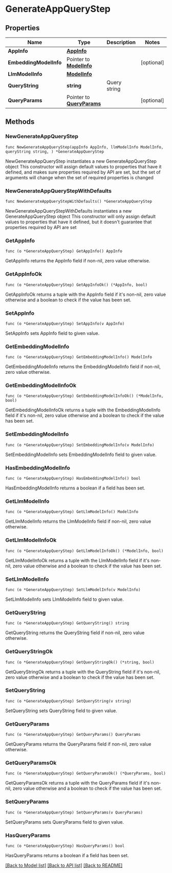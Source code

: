# GenerateAppQueryStep

## Properties

Name | Type | Description | Notes
------------ | ------------- | ------------- | -------------
**AppInfo** | [**AppInfo**](AppInfo.md) |  | 
**EmbeddingModelInfo** | Pointer to [**ModelInfo**](ModelInfo.md) |  | [optional] 
**LlmModelInfo** | [**ModelInfo**](ModelInfo.md) |  | 
**QueryString** | **string** | Query string | 
**QueryParams** | Pointer to [**QueryParams**](QueryParams.md) |  | [optional] 

## Methods

### NewGenerateAppQueryStep

`func NewGenerateAppQueryStep(appInfo AppInfo, llmModelInfo ModelInfo, queryString string, ) *GenerateAppQueryStep`

NewGenerateAppQueryStep instantiates a new GenerateAppQueryStep object
This constructor will assign default values to properties that have it defined,
and makes sure properties required by API are set, but the set of arguments
will change when the set of required properties is changed

### NewGenerateAppQueryStepWithDefaults

`func NewGenerateAppQueryStepWithDefaults() *GenerateAppQueryStep`

NewGenerateAppQueryStepWithDefaults instantiates a new GenerateAppQueryStep object
This constructor will only assign default values to properties that have it defined,
but it doesn't guarantee that properties required by API are set

### GetAppInfo

`func (o *GenerateAppQueryStep) GetAppInfo() AppInfo`

GetAppInfo returns the AppInfo field if non-nil, zero value otherwise.

### GetAppInfoOk

`func (o *GenerateAppQueryStep) GetAppInfoOk() (*AppInfo, bool)`

GetAppInfoOk returns a tuple with the AppInfo field if it's non-nil, zero value otherwise
and a boolean to check if the value has been set.

### SetAppInfo

`func (o *GenerateAppQueryStep) SetAppInfo(v AppInfo)`

SetAppInfo sets AppInfo field to given value.


### GetEmbeddingModelInfo

`func (o *GenerateAppQueryStep) GetEmbeddingModelInfo() ModelInfo`

GetEmbeddingModelInfo returns the EmbeddingModelInfo field if non-nil, zero value otherwise.

### GetEmbeddingModelInfoOk

`func (o *GenerateAppQueryStep) GetEmbeddingModelInfoOk() (*ModelInfo, bool)`

GetEmbeddingModelInfoOk returns a tuple with the EmbeddingModelInfo field if it's non-nil, zero value otherwise
and a boolean to check if the value has been set.

### SetEmbeddingModelInfo

`func (o *GenerateAppQueryStep) SetEmbeddingModelInfo(v ModelInfo)`

SetEmbeddingModelInfo sets EmbeddingModelInfo field to given value.

### HasEmbeddingModelInfo

`func (o *GenerateAppQueryStep) HasEmbeddingModelInfo() bool`

HasEmbeddingModelInfo returns a boolean if a field has been set.

### GetLlmModelInfo

`func (o *GenerateAppQueryStep) GetLlmModelInfo() ModelInfo`

GetLlmModelInfo returns the LlmModelInfo field if non-nil, zero value otherwise.

### GetLlmModelInfoOk

`func (o *GenerateAppQueryStep) GetLlmModelInfoOk() (*ModelInfo, bool)`

GetLlmModelInfoOk returns a tuple with the LlmModelInfo field if it's non-nil, zero value otherwise
and a boolean to check if the value has been set.

### SetLlmModelInfo

`func (o *GenerateAppQueryStep) SetLlmModelInfo(v ModelInfo)`

SetLlmModelInfo sets LlmModelInfo field to given value.


### GetQueryString

`func (o *GenerateAppQueryStep) GetQueryString() string`

GetQueryString returns the QueryString field if non-nil, zero value otherwise.

### GetQueryStringOk

`func (o *GenerateAppQueryStep) GetQueryStringOk() (*string, bool)`

GetQueryStringOk returns a tuple with the QueryString field if it's non-nil, zero value otherwise
and a boolean to check if the value has been set.

### SetQueryString

`func (o *GenerateAppQueryStep) SetQueryString(v string)`

SetQueryString sets QueryString field to given value.


### GetQueryParams

`func (o *GenerateAppQueryStep) GetQueryParams() QueryParams`

GetQueryParams returns the QueryParams field if non-nil, zero value otherwise.

### GetQueryParamsOk

`func (o *GenerateAppQueryStep) GetQueryParamsOk() (*QueryParams, bool)`

GetQueryParamsOk returns a tuple with the QueryParams field if it's non-nil, zero value otherwise
and a boolean to check if the value has been set.

### SetQueryParams

`func (o *GenerateAppQueryStep) SetQueryParams(v QueryParams)`

SetQueryParams sets QueryParams field to given value.

### HasQueryParams

`func (o *GenerateAppQueryStep) HasQueryParams() bool`

HasQueryParams returns a boolean if a field has been set.


[[Back to Model list]](../README.md#documentation-for-models) [[Back to API list]](../README.md#documentation-for-api-endpoints) [[Back to README]](../README.md)


